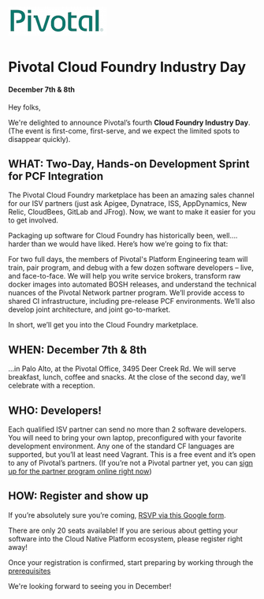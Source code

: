 # ![Pivotal Logo](img/pivotal_logo_sm.png)

# Pivotal Cloud Foundry Industry Day #

#### December 7th & 8th
Hey folks,

We're delighted to announce Pivotal’s fourth __Cloud Foundry Industry Day__.
(The event is first-come, first-serve, and we expect the limited spots to disappear quickly).

## WHAT: Two-Day, Hands-on Development Sprint for PCF Integration

The Pivotal Cloud Foundry marketplace has been an amazing sales channel for our ISV partners (just ask Apigee, Dynatrace, ISS, AppDynamics, New Relic, CloudBees, GitLab and JFrog). Now, we want to make it easier for you to get involved.

Packaging up software for Cloud Foundry has historically been, well…. harder than we would have liked. Here’s how we’re going to fix that:

For two full days, the members of Pivotal's Platform Engineering team will train, pair program, and debug with a few dozen software developers – live, and face-to-face. We will help you write service brokers, transform raw docker images into automated BOSH releases, and understand the technical nuances of the Pivotal Network partner program. We’ll provide access to shared CI infrastructure, including pre-release PCF environments. We’ll also develop joint architecture, and joint go-to-market.

In short, we’ll get you into the Cloud Foundry marketplace.

## WHEN: December 7th & 8th

…in Palo Alto, at the Pivotal Office, 3495 Deer Creek Rd.
We will serve breakfast, lunch, coffee and snacks.
At the close of the second day, we’ll celebrate with a reception.

## WHO: Developers!

Each qualified ISV partner can send no more than 2 software developers.
You will need to bring your own laptop, preconfigured with your favorite development environment.
Any one of the standard CF languages are supported, but you’ll at least need Vagrant.
This is a free event and it’s open to any of Pivotal’s partners.
(If you’re not a Pivotal partner yet, you can [sign up for the partner program online right now](https://partners.pivotal.io/users/new))

## HOW: Register and show up

If you’re absolutely sure you’re coming, [RSVP via this Google form](https://docs.google.com/forms/d/e/1FAIpQLSdjoA309f6z_6Wefis4puK69JUc0wumPmB9OOHJJ_byNKydNA/viewform?usp=send_form).

There are only 20 seats available! If you are serious about getting your software into the Cloud Native Platform ecosystem, please register right away!

Once your registration is confirmed, start preparing by working through the [prerequisites](http://industryday.cfapps.io/prereqs/)

We're looking forward to seeing you in December!
